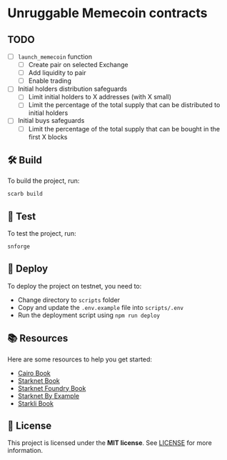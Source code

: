 # Unruggable Memecoin contracts

## TODO

- [ ] `launch_memecoin` function
  - [ ] Create pair on selected Exchange
  - [ ] Add liquidity to pair
  - [ ] Enable trading
- [ ] Initial holders distribution safeguards
  - [ ] Limit initial holders to X addresses (with X small)
  - [ ] Limit the percentage of the total supply that can be distributed to initial holders
- [ ] Initial buys safeguards
  - [ ] Limit the percentage of the total supply that can be bought in the first X blocks

## 🛠️ Build

To build the project, run:

```bash
scarb build
```

## 🧪 Test

To test the project, run:

```bash
snforge
```

## 🚀 Deploy

To deploy the project on testnet, you need to:
- Change directory to `scripts` folder
- Copy and update the `.env.example` file into `scripts/.env`
- Run the deployment script using `npm run deploy`

## 📚 Resources

Here are some resources to help you get started:

- [Cairo Book](https://book.cairo-lang.org/)
- [Starknet Book](https://book.starknet.io/)
- [Starknet Foundry Book](https://foundry-rs.github.io/starknet-foundry/)
- [Starknet By Example](https://starknet-by-example.voyager.online/)
- [Starkli Book](https://book.starkli.rs/)

## 📖 License

This project is licensed under the **MIT license**. See [LICENSE](LICENSE) for more information.
